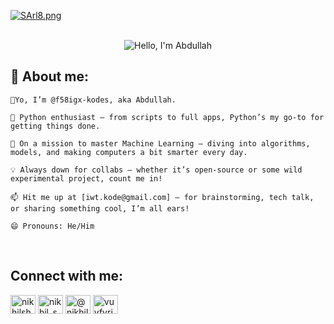 [![SArl8.png](https://s11.gifyu.com/images/SArl8.png)](https://gifyu.com/image/SArl8)</br></br>
<div align="center"><img src="https://readme-typing-svg.herokuapp.com?font=Ubuntu&weight=700&size=40&pause=1000&color=E6F7E0&background=4230FF00&center=true&width=500&height=75&lines=Hello%F0%9F%91%8B%2C+I'm+Abdullah%F0%9F%99%8B;Nice+to+Meet+you%F0%9F%98%8A" alt="Hello, I'm Abdullah"></div>

## 🧐 About me:


`👋Yo, I’m @f58igx-kodes, aka Abdullah.`

`🐍 Python enthusiast – from scripts to full apps, Python’s my go-to for getting things done.`

`🌱 On a mission to master Machine Learning – diving into algorithms, models, and making computers a bit smarter every day.`

`💡 Always down for collabs – whether it’s open-source or some wild experimental project, count me in!`

`📫 Hit me up at [iwt.kode@gmail.com] – for brainstorming, tech talk, or sharing something cool, I’m all ears!`

`😄 Pronouns: He/Him`



</br>



## Connect with me:
<p align="left">
<a href="https://youtu.be/dQw4w9WgXcQ?feature=shared" target="blank"><img align="center" src="https://raw.githubusercontent.com/rahuldkjain/github-profile-readme-generator/master/src/images/icons/Social/facebook.svg" alt="nikhilshuklaaa" height="30" width="40" /></a>
<a href="https://youtu.be/dQw4w9WgXcQ?feature=shared" target="blank"><img align="center" src="https://raw.githubusercontent.com/rahuldkjain/github-profile-readme-generator/master/src/images/icons/Social/instagram.svg" alt="nikhil_shuklaa" height="30" width="40" /></a>
<a href="https://youtu.be/dQw4w9WgXcQ?feature=shared" target="blank"><img align="center" src="https://raw.githubusercontent.com/rahuldkjain/github-profile-readme-generator/master/src/images/icons/Social/youtube.svg" alt="@nikhilshuklayt" height="30" width="40" /></a>
<a href="https://youtu.be/dQw4w9WgXcQ?feature=shared" target="blank"><img align="center" src="https://raw.githubusercontent.com/rahuldkjain/github-profile-readme-generator/master/src/images/icons/Social/discord.svg" alt="vuvfyrjJ2Q" height="30" width="40" /></a>
</p>

